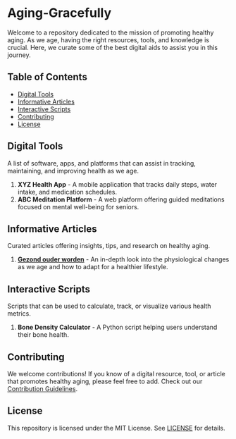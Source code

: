 # Aging-Gracefully

Welcome to a repository dedicated to the mission of promoting healthy aging. As we age, having the right resources, tools, and knowledge is crucial. Here, we curate some of the best digital aids to assist you in this journey.

## Table of Contents
- [Digital Tools](#digital-tools)
- [Informative Articles](#informative-articles)
- [Interactive Scripts](#interactive-scripts)
- [Contributing](#contributing)
- [License](#license)

## Digital Tools

A list of software, apps, and platforms that can assist in tracking, maintaining, and improving health as we age.

1. **XYZ Health App** - A mobile application that tracks daily steps, water intake, and medication schedules.
2. **ABC Meditation Platform** - A web platform offering guided meditations focused on mental well-being for seniors.

## Informative Articles

Curated articles offering insights, tips, and research on healthy aging. 

1. **[Gezond ouder worden](https://gezondouderworden.net)** - An in-depth look into the physiological changes as we age and how to adapt for a healthier lifestyle.

## Interactive Scripts

Scripts that can be used to calculate, track, or visualize various health metrics.

1. **Bone Density Calculator** - A Python script helping users understand their bone health.

## Contributing

We welcome contributions! If you know of a digital resource, tool, or article that promotes healthy aging, please feel free to add. Check out our [Contribution Guidelines](CONTRIBUTING.md).

## License

This repository is licensed under the MIT License. See [LICENSE](LICENSE) for details.
